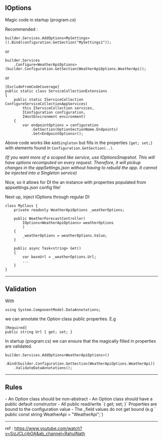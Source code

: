 <h2>IOptions </h2>
Magic code in startup (program.cs)


Recommended :
```
builder.Services.AddOptions<MySettings>().Bind(configuration.GetSection("MySettings1"));
```

or

```
builder.Services
    .Configure<WeatherApiOptions>(builder.Configuration.GetSection(WeatherApiOptions.WeatherApi));
```

or

```
[ExcludeFromCodeCoverage]
public static class ServiceCollectionExtensions
{
	public static IServiceCollection ConfigureServiceCollectionAppServices(
		this IServiceCollection services, 
		IConfiguration configuration,
		IHostEnvironment environment)
	{
		var endpointOptions = configuration
			.GetSection(OptionSectionName.Endpoints)
			.Get<EndpointOptions>();
```

Above code works like `AddSingleton` but fills in the properties `{get; set;}`
with elements found in `Configuration.GetSection(..)`.

_(If you want more of a scoped like service, use IOptionsSnapshot. 
This will have options recomputed on every request.
Therefore, it will pickup changes in the appSettings.json without having to rebuild the app.
It cannot be injected into a Singleton service)_

Nice, so it allows for DI the an instance with properties populated from appsettings.json config file!

Next up, inject IOptions through regular DI
```
class MyClass {
    private readonly WeatherApiOptions _weatherOptions;

    public WeatherForecastController(
        IOptions<WeatherApiOptions> weatherOptions
        )
    {
        _weatherOptions = weatherOptions.Value;
    }
    
    public async Task<string> Get()
    {
        var baseUrl = _weatherOptions.Url;
        ...
    }
}
```

---
<h2>Validation</h2>
With 

`using System.ComponentModel.DataAnnotations;`

we can annotate the Option class public properties.
E.g 
```
[Required]
public string Url { get; set; } 
```

In startup (program.cs) we can ensure that the magically filled in properties are validated.
```
builder.Services.AddOptions<WeatherApiOptions>()
    .Bind(builder.Configuration.GetSection(WeatherApiOptions.WeatherApi))
    .ValidateDataAnnotations();
```

---
<h2>Rules</h2>
- An Option class should be non-abstract
- An Option class should have a public default constructor
- All public read/write `{ get; set; }` Properties are bound to the configuration value
- The _field values do not get bound
  (e.g `    public const string WeatherApi = "WeatherApi";`)

---
ref : https://www.youtube.com/watch?v=SizJCLcjbOA&ab_channel=RahulNath